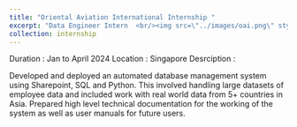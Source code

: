 ```yaml
---
title: "Oriental Aviation International Internship "
excerpt: "Data Engineer Intern  <br/><img src=\"../images/oai.png\" style=\"display: block; margin-left: auto; margin-right: auto; width: 50%;\"/>"
collection: internship
---
```


Duration : Jan to April 2024
Location : Singapore
Desrciption : 

Developed and deployed an automated database management system using Sharepoint, SQL and Python. This involved handling large datasets of employee data and included work with real world data from 5+ countries in Asia. Prepared high level technical documentation for the working of the system as well as user manuals for future users. 
